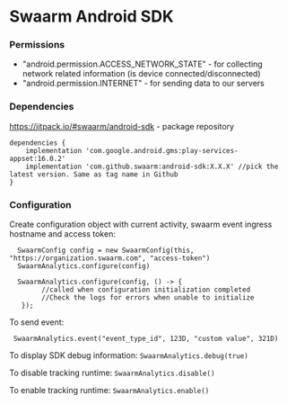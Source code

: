 # Swaarm Android SDK

### Permissions
  * "android.permission.ACCESS_NETWORK_STATE" - for collecting network related information (is device connected/disconnected)
  * "android.permission.INTERNET" - for sending data to our servers

### Dependencies

https://jitpack.io/#swaarm/android-sdk - package repository
  ```
  dependencies {
      implementation 'com.google.android.gms:play-services-appset:16.0.2'
      implementation 'com.github.swaarm:android-sdk:X.X.X' //pick the latest version. Same as tag name in Github
  }
  ```
### Configuration

 Create configuration object with current activity, swaarm event ingress hostname and access token:
 ```
   SwaarmConfig config = new SwaarmConfig(this, "https://organization.swaarm.com", "access-token")
   SwaarmAnalytics.configure(config)
   
   SwaarmAnalytics.configure(config, () -> {
         //called when configuration initialization completed
         //Check the logs for errors when unable to initialize
    });
 ```
To send event:
 ```
  SwaarmAnalytics.event("event_type_id", 123D, "custom value", 321D)
 ```

 To display SDK debug information: `SwaarmAnalytics.debug(true)`

 To disable tracking runtime: `SwaarmAnalytics.disable()`

 To enable tracking runtime: `SwaarmAnalytics.enable()`



